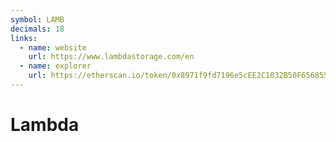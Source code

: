 ```yaml
---
symbol: LAMB
decimals: 18
links:
  - name: website
    url: https://www.lambdastorage.com/en
  - name: explorer
    url: https://etherscan.io/token/0x8971f9fd7196e5cEE2C1032B50F656855af7Dd26
---
```


# Lambda
